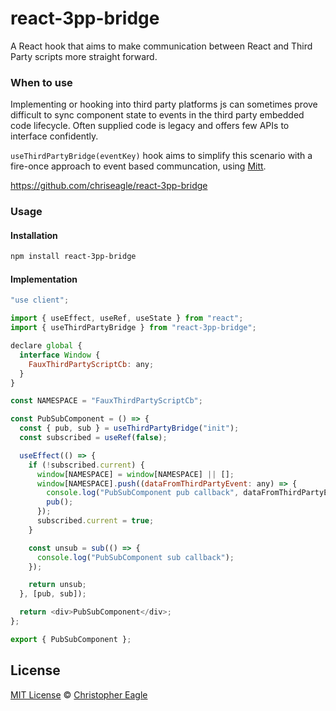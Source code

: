 # react-3pp-bridge

A React hook that aims to make communication between React and Third Party scripts more straight forward.

### When to use

Implementing or hooking into third party platforms js can sometimes prove difficult to sync component state to events in the third party embedded code lifecycle. Often supplied code is legacy and offers few APIs to interface confidently.

`useThirdPartyBridge(eventKey)` hook aims to simplify this scenario with a fire-once approach to event based communcation, using [Mitt](https://github.com/developit/mitt).

https://github.com/chriseagle/react-3pp-bridge

### Usage

#### Installation

```bash
npm install react-3pp-bridge
```

#### Implementation

```javascript
"use client";

import { useEffect, useRef, useState } from "react";
import { useThirdPartyBridge } from "react-3pp-bridge";

declare global {
  interface Window {
    FauxThirdPartyScriptCb: any;
  }
}

const NAMESPACE = "FauxThirdPartyScriptCb";

const PubSubComponent = () => {
  const { pub, sub } = useThirdPartyBridge("init");
  const subscribed = useRef(false);

  useEffect(() => {
    if (!subscribed.current) {
      window[NAMESPACE] = window[NAMESPACE] || [];
      window[NAMESPACE].push((dataFromThirdPartyEvent: any) => {
        console.log("PubSubComponent pub callback", dataFromThirdPartyEvent);
        pub();
      });
      subscribed.current = true;
    }

    const unsub = sub(() => {
      console.log("PubSubComponent sub callback");
    });

    return unsub;
  }, [pub, sub]);

  return <div>PubSubComponent</div>;
};

export { PubSubComponent };
```

## License

[MIT License](https://opensource.org/licenses/MIT) © [Christopher Eagle](https://chriseagle.dev)
